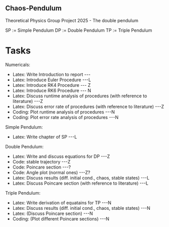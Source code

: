 ## Chaos-Pendulum
Theoretical Physics Group Project 2025 - The double pendulum

SP := Simple Pendulum
DP := Double Pendulum
TP := Triple Pendulum

# Tasks

Numericals:

+ Latex:    Write Introduction to report    ---
+ Latex:    Introduce Euler Procedure     ---L   
+ Latex:    Introduce RK4 Procedure     --- Z
+ Latex:    Introduce RK6 Procedure     --- N
+ Latex:    Discuss runtime analysis of procedures (with reference to literature)   ---Z
+ Latex:    Discuss error rate of procedures (with reference to literature)     ---Z
+ Coding:   Plot runtime analysis of procedures     ---N
+ Coding:   Plot error rate analysis of procedures  ---N


Simple Pendulum:
+ Latex:    Write chapter of SP     ---L


Double Pendulum:
+ Latex:    Write and discuss equations for DP ---Z
+ Code:     stable trajectory ---Z
+ Code:     Poincare section ---?
+ Code:     Angle plot (normal ones) ---Z?
+ Latex:    Discuss results (diff. initial cond., chaos, stable states) ---L
+ Latex:    Discuss Poincare section (with reference to literature)     ---L


Triple Pendulum:
+ Latex:    Write derivation of equatains for TP ---N
+ Latex:    Discuss results (diff. initial cond., chaos, stable states) ---N
+ Latex:    (Discuss Poincare section) ---N
+ Coding:   (Plot different Poincare sections) ---N
